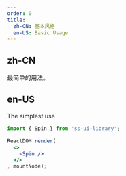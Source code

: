 ```yaml
---
order: 0
title:
  zh-CN: 基本风格
  en-US: Basic Usage
---
```


## zh-CN

最简单的用法。

## en-US

The simplest use

```jsx
import { Spin } from 'ss-ui-library';

ReactDOM.render(
  <>
    <Spin />
  </>
, mountNode);
```
